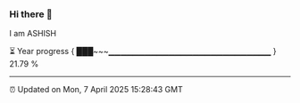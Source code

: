 ### Hi there 👋

I am ASHISH

⏳ Year progress { ███~~~▁▁▁▁▁▁▁▁▁▁▁▁▁▁▁▁▁▁▁▁▁▁▁▁▁▁▁ } 21.79 %

---

⏰ Updated on Mon, 7 April 2025 15:28:43 GMT


